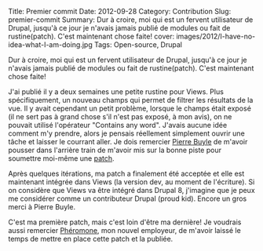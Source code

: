 Title: Premier commit
Date: 2012-09-28
Category: Contribution
Slug: premier-commit
Summary: Dur à croire, moi qui est un fervent utilisateur de Drupal, jusqu'à ce jour je n'avais jamais publié de modules ou fait de rustine(patch). C'est maintenant chose faite!
cover: images/2012/I-have-no-idea-what-I-am-doing.jpg
Tags: Open-source, Drupal

<p>Dur à croire, moi qui est un fervent utilisateur de Drupal, jusqu'à ce jour je n'avais jamais publié de modules ou fait de rustine(patch). C'est maintenant chose faite!</p>
<p>J'ai publié il y a deux semaines une petite rustine pour Views. Plus spécifiquement, un nouveau champs qui permet de filtrer les résultats de la vue. 
Il y avait cependant un petit problème, lorsque le champs était exposé (il ne sert pas à grand chose s'il n'est pas exposé, à mon avis), on ne pouvait utilisé l'opérateur "Contains any word".
J'avais aucune idée comment m'y prendre, alors je pensais réellement simplement ouvrir une tâche et laisser le courrant aller. Je dois remercier <a href="http://drupal.org/user/215342">Pierre Buyle</a> de m'avoir pousser dans l'arrière train de m'avoir mis sur la bonne piste pour soumettre moi-même une <a href="http://drupal.org/node/1782678">patch</a>.</p>
<p>Après quelques itérations, ma patch a finalement été acceptée et elle est maintenant intégrée dans Views (la version dev, au moment de l'écriture). Si on considère que Views va être intégré dans Drupal 8, j'imagine que je peux me considérer comme un contributeur Drupal (proud kid). Encore un gros merci à Pierre Buyle.</p>
<p>C'est ma première patch, mais c'est loin d'être ma dernière! Je voudrais aussi remercier <a href="http://www.pheromone.ca/">Phéromone</a>, mon nouvel employeur, de m'avoir laissé le temps de mettre en place cette patch et la publiée.</p>
